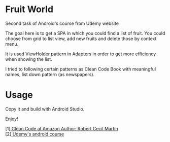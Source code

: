 Fruit World
==============

Second task of Android's course from Udemy website

The goal here is to get a SPA in which you could find a list of fruit. You could 
choose from grid to list view, add new fruits and delete those by context menu.

It is used ViewHolder pattern in Adapters in order to get more efficiency when 
showing the list.

I tried to following certain patterns as Clean Code Book with meaningful names, list down pattern (as newspapers).
 
# Usage

Copy it and build with Android Studio. 

Enjoy!

[1]<a href="https://www.amazon.com/Clean-Code-Handbook-Software-Craftsmanship/dp/0132350882" target="_blank"> 
    Clean Code at Amazon 
    </a>
    <a href="https://en.wikipedia.org/wiki/Robert_Cecil_Martin" target="_blank">
    Author: Robert Cecil Martin
    </a>
    <br/>
[2]<a href="https://www.udemy.com/programacion-de-android-desde-cero/" target="_blank"> 
    Udemy's android course 
    </a>